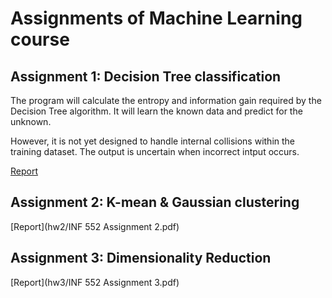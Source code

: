 # Assignments of Machine Learning course

## Assignment 1: Decision Tree classification

The program will calculate the entropy and information gain required by the Decision Tree algorithm.  It will learn the known data and predict for the unknown.

However, it is not yet designed to handle internal collisions within the training dataset.  The output is uncertain when incorrect intput occurs.

[Report](hw1/report.pdf)

## Assignment 2: K-mean & Gaussian clustering

[Report](hw2/INF 552 Assignment 2.pdf)

## Assignment 3: Dimensionality Reduction

[Report](hw3/INF 552 Assignment 3.pdf)
